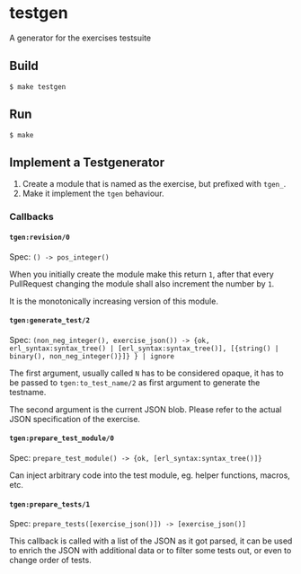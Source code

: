 testgen
=====

A generator for the exercises testsuite

Build
-----

    $ make testgen

Run
---

    $ make

Implement a Testgenerator
-------------------------

1. Create a module that is named as the exercise, but prefixed with `tgen_`.
2. Make it implement the `tgen` behaviour.

### Callbacks

#### `tgen:revision/0`

Spec: `() -> pos_integer()`

When you initially create the module make this return `1`, after that every PullRequest changing the module shall also increment the number by `1`.

It is the monotonically increasing version of this module.

#### `tgen:generate_test/2`

Spec: `(non_neg_integer(), exercise_json()) -> {ok, erl_syntax:syntax_tree() | [erl_syntax:syntax_tree()], [{string() | binary(), non_neg_integer()}]} } | ignore`

The first argument, usually called `N` has to be considered opaque, it has to be passed to `tgen:to_test_name/2` as first argument to generate the testname.

The second argument is the current JSON blob. Please refer to the actual JSON specification of the exercise.

#### `tgen:prepare_test_module/0`

Spec: `prepare_test_module() -> {ok, [erl_syntax:syntax_tree()]}`

Can inject arbitrary code into the test module, eg. helper functions, macros, etc.

#### `tgen:prepare_tests/1`

Spec: `prepare_tests([exercise_json()]) -> [exercise_json()]`

This callback is called with a list of the JSON as it got parsed, it can be used to enrich the JSON with additional data or to filter some tests out, or even to change order of tests.
